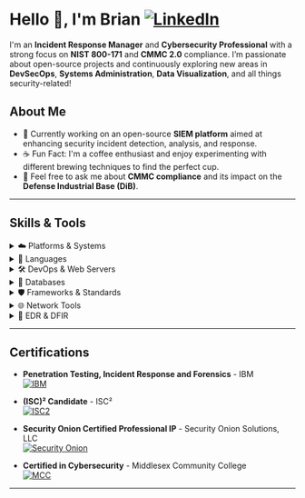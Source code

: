 # Hello 👋, I'm Brian [![LinkedIn](https://img.shields.io/badge/-LinkedIn-blue?style=flat&logo=linkedin)](https://www.linkedin.com/in/brian-w-7a71b715a/)

I'm an **Incident Response Manager** and **Cybersecurity Professional** with a strong focus on **NIST 800-171** and **CMMC 2.0** compliance. I’m passionate about open-source projects and continuously exploring new areas in **DevSecOps**, **Systems Administration**, **Data Visualization**, and all things security-related!

## About Me
- 🌱 Currently working on an open-source **SIEM platform** aimed at enhancing security incident detection, analysis, and response.
- ☕ Fun Fact: I'm a coffee enthusiast and enjoy experimenting with different brewing techniques to find the perfect cup.
- 💬 Feel free to ask me about **CMMC compliance** and its impact on the **Defense Industrial Base (DiB)**.

---

## Skills & Tools

<details>
<summary>☁️ Platforms & Systems</summary>

#### Cloud Platforms
![AWS EC2](https://img.shields.io/badge/AWS%20EC2-FF9900?style=for-the-badge&logo=amazon-ec2&logoColor=white)
![Azure](https://img.shields.io/badge/Azure-0078D4?style=for-the-badge&logo=microsoft-azure&logoColor=white)

#### Operating Systems
![Debian](https://img.shields.io/badge/Debian-A81D33?style=for-the-badge&logo=debian&logoColor=white)
![Red Hat](https://img.shields.io/badge/Red%20Hat-EE0000?style=for-the-badge&logo=red-hat&logoColor=white)
![Ubuntu](https://img.shields.io/badge/Ubuntu-E95420?style=for-the-badge&logo=ubuntu&logoColor=white)
![CentOS](https://img.shields.io/badge/CentOS-262577?style=for-the-badge&logo=centos&logoColor=white)
![Kali Linux](https://img.shields.io/badge/Kali%20Linux-557C94?style=for-the-badge&logo=kalilinux&logoColor=white)
![macOS](https://img.shields.io/badge/macOS-000000?style=for-the-badge&logo=apple&logoColor=white)
![Windows Server](https://img.shields.io/badge/Windows%20Server-0078D6?style=for-the-badge&logo=windows&logoColor=white)

</details>

<details>
<summary>🚀 Languages</summary>

<br>

![Python](https://img.shields.io/badge/Python-3776AB?style=for-the-badge&logo=python&logoColor=white)
![JavaScript](https://img.shields.io/badge/JavaScript-F7DF1E?style=for-the-badge&logo=javascript&logoColor=black)
![PowerShell](https://img.shields.io/badge/PowerShell-5391FE?style=for-the-badge&logo=powershell&logoColor=white)
![Bash](https://img.shields.io/badge/Bash-4EAA25?style=for-the-badge&logo=gnu-bash&logoColor=white)
![PHP](https://img.shields.io/badge/PHP-777BB4?style=for-the-badge&logo=php&logoColor=white)

</details>

<details>
<summary>🛠 DevOps & Web Servers</summary>

#### DevOps 
![Docker](https://img.shields.io/badge/Docker-2496ED?style=for-the-badge&logo=docker&logoColor=white)
![Kubernetes](https://img.shields.io/badge/Kubernetes-326CE5?style=for-the-badge&logo=kubernetes&logoColor=white)
![Ansible](https://img.shields.io/badge/Ansible-EE0000?style=for-the-badge&logo=ansible&logoColor=white)
![Terraform](https://img.shields.io/badge/Terraform-623CE4?style=for-the-badge&logo=terraform&logoColor=white)
![GitLab CI/CD](https://img.shields.io/badge/GitLab%20CI%2FCD-FC6D26?style=for-the-badge&logo=gitlab&logoColor=white)

#### Web Servers
![Apache](https://img.shields.io/badge/Apache-D22128?style=for-the-badge&logo=apache&logoColor=white)
![Nginx](https://img.shields.io/badge/Nginx-269539?style=for-the-badge&logo=nginx&logoColor=white)
![IIS](https://img.shields.io/badge/IIS-0078D4?style=for-the-badge&logo=microsoft&logoColor=white)

</details>

<details>
<summary>💾 Databases</summary>

<br>

![Elasticsearch](https://img.shields.io/badge/Elasticsearch-005571?style=for-the-badge&logo=elasticsearch&logoColor=white)
![MariaDB](https://img.shields.io/badge/MariaDB-003545?style=for-the-badge&logo=mariadb&logoColor=white)
![MySQL](https://img.shields.io/badge/MySQL-4479A1?style=for-the-badge&logo=mysql&logoColor=white)
![MongoDB](https://img.shields.io/badge/MongoDB-47A248?style=for-the-badge&logo=mongodb&logoColor=white)
![PostgreSQL](https://img.shields.io/badge/PostgreSQL-336791?style=for-the-badge&logo=postgresql&logoColor=white)
![Redis](https://img.shields.io/badge/Redis-DC382D?style=for-the-badge&logo=redis&logoColor=white)
![InfluxDB](https://img.shields.io/badge/InfluxDB-22ADF6?style=for-the-badge&logo=influxdb&logoColor=white)

</details>

<details>
<summary>🛡️ Frameworks & Standards</summary>

<br>

![NIST 800-171](https://img.shields.io/badge/NIST%20800--171-333333?style=for-the-badge&logo=gov&logoColor=white)
![CMMC 2.0](https://img.shields.io/badge/CMMC%202.0-4CAF50?style=for-the-badge&logo=checkmarx&logoColor=white)
![MITRE ATT&CK](https://img.shields.io/badge/MITRE%20ATT%26CK-FF6F00?style=for-the-badge&logo=mitre&logoColor=white)
![ISO 27001](https://img.shields.io/badge/ISO%2027001-0085CA?style=for-the-badge&logo=iso&logoColor=white)

</details>

<details>
<summary>🌐 Network Tools</summary>

<br>

![Wireshark](https://img.shields.io/badge/Wireshark-1679A7?style=for-the-badge&logo=wireshark&logoColor=white)
![Suricata](https://img.shields.io/badge/Suricata-E23E57?style=for-the-badge&logo=suricata&logoColor=white)
![ZEEK](https://img.shields.io/badge/ZEEK-007ACC?style=for-the-badge&logo=zeek&logoColor=white)
![Snort](https://img.shields.io/badge/Snort-000000?style=for-the-badge&logo=snort&logoColor=white)
![HPing3](https://img.shields.io/badge/HPing3-008080?style=for-the-badge)
![TheHive](https://img.shields.io/badge/TheHive-F5A623?style=for-the-badge&logo=thehive&logoColor=white)
![Moloch](https://img.shields.io/badge/Moloch-2D8CFF?style=for-the-badge&logo=moloch&logoColor=white)
![OpenVAS](https://img.shields.io/badge/OpenVAS-4CAF50?style=for-the-badge&logo=openvas&logoColor=white)

</details>

<details>
<summary>🔎 EDR & DFIR</summary>

<br>

![Bitdefender GravityZone](https://img.shields.io/badge/Bitdefender%20GravityZone-D94D27?style=for-the-badge&logo=bitdefender&logoColor=white)
![Microsoft Defender](https://img.shields.io/badge/Microsoft%20Defender-0078D4?style=for-the-badge&logo=microsoftdefender&logoColor=white)
![Velociraptor](https://img.shields.io/badge/Velociraptor-000000?style=for-the-badge&logo=velociraptor&logoColor=white)
![Autopsy](https://img.shields.io/badge/Autopsy-5D6D7E?style=for-the-badge&logo=autopsy&logoColor=white)
![Sleuth Kit](https://img.shields.io/badge/Sleuth%20Kit-1F618D?style=for-the-badge&logo=sleuthkit&logoColor=white)
![FTK](https://img.shields.io/badge/FTK-212121?style=for-the-badge&logo=accessdata&logoColor=white)
![EnCase](https://img.shields.io/badge/EnCase-3E4A61?style=for-the-badge&logo=encase&logoColor=white)

</details>

---

## Certifications

- **Penetration Testing, Incident Response and Forensics** - IBM  
  [![IBM](https://img.shields.io/badge/IBM-1F70C1?style=for-the-badge&logo=ibm&logoColor=white)](https://www.linkedin.com/in/brian-w-7a71b715a/details/certifications/)

- **(ISC)² Candidate** - ISC²  
  [![ISC2](https://img.shields.io/badge/ISC²-006400?style=for-the-badge&logo=isc2&logoColor=white)](https://www.credly.com/badges/050ca5a0-1b80-4b1d-a7b6-ba46f847d254)

- **Security Onion Certified Professional IP** - Security Onion Solutions, LLC  
  [![Security Onion](https://img.shields.io/badge/Security%20Onion-333333?style=for-the-badge&logo=shield&logoColor=white)](https://www.linkedin.com/in/brian-w-7a71b715a/details/certifications/)

- **Certified in Cybersecurity** - Middlesex Community College  
  [![MCC](https://img.shields.io/badge/MCC-Certified%20in%20Cybersecurity-blue?style=for-the-badge)](https://www.linkedin.com/in/brian-w-7a71b715a/details/certifications/)

---










